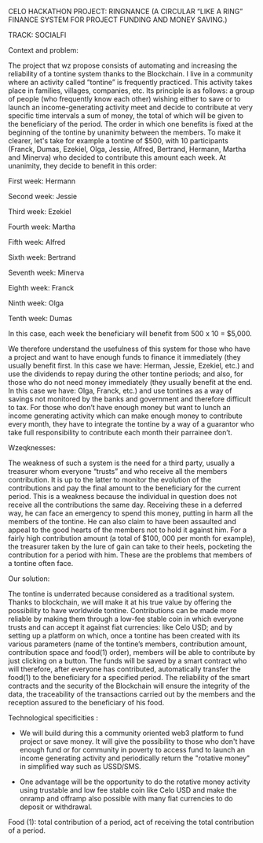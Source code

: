 CELO HACKATHON PROJECT: RINGNANCE (A CIRCULAR “LIKE A RING” FINANCE SYSTEM FOR PROJECT FUNDING AND MONEY SAVING.)

TRACK: SOCIALFI

Context and problem: 

The project that wz propose consists of automating and increasing the reliability of a tontine system thanks to the Blockchain. 
I live in a community where an activity called “tontine” is frequently practiced. This activity takes place in families, villages, companies, etc. 
Its principle is as follows: a group of people (who frequently know each other) wishing either to save or to launch an income-generating activity 
meet and decide to contribute at very specific time intervals a sum of money, the total of which will be given to the beneficiary of the period. 
The order in which one benefits is fixed at the beginning of the tontine by unanimity between the members. To make it clearer, let's take for 
example a tontine of $500, with 10 participants (Franck, Dumas, Ezekiel, Olga, Jessie, Alfred, Bertrand, Hermann, Martha and Minerva) who decided
to contribute this amount each week. At unanimity, they decide to benefit in this order:

First week: Hermann

Second week: Jessie

Third week: Ezekiel

Fourth week: Martha

Fifth week: Alfred

Sixth week: Bertrand

Seventh week: Minerva

Eighth week: Franck

Ninth week: Olga

Tenth week: Dumas 

In this case, each week the beneficiary will benefit from 500 x 10 = $5,000. 

We therefore understand the usefulness of this system for those who have a project and want to have enough funds to finance it immediately 
(they usually benefit first. In this case we have: Herman, Jessie, Ezekiel, etc.) and use the dividends to repay during the other tontine periods; 
and also, for those who do not need money immediately (they usually benefit at the end. In this case we have: Olga, Franck, etc.) and use tontines 
as a way of savings not monitored by the banks and government and therefore difficult to tax. For those who don’t have enough money but want to lunch
an income generating activity which can make enough money to contribute every month, they have to integrate the tontine by a way of a guarantor who
take full responsibility to contribute each month their parrainee don’t.

Wzeqknesses:
 
The weakness of such a system is the need for a third party, usually a treasurer whom everyone “trusts” and who receive all the members contribution. 
It is up to the latter to monitor the evolution of the contributions and pay the final amount to the beneficiary for the current period. This is a weakness
because the individual in question does not receive all the contributions the same day. Receiving these in a deferred way, he can face an emergency to spend
this money, putting in harm all the members of the tontine. He can also claim to have been assaulted and appeal to the good hearts of the members not to hold
it against him. For a fairly high contribution amount (a total of $100, 000 per month for example), the treasurer taken by the lure of gain can take to their heels,
pocketing the contribution for a period with him. These are the problems that members of a tontine often face. 

Our solution:

The tontine is underrated because considered as a traditional system. Thanks to blockchain, we will make it at his true value by offering the possibility to have worldwide tontine.
Contributions can be made more reliable by making them through a low-fee stable coin in which everyone trusts and can accept it against fiat currencies: like Celo USD; 
and by setting up a platform on which, once a tontine has been created with its various parameters (name of the tontine’s members, contribution amount, contribution space
and food(1) order), members will be able to contribute by just clicking on a button. The funds will be saved by a smart contract who will therefore, after everyone has contributed,
automatically transfer the food(1) to the beneficiary for a specified period. The reliability of the smart contracts and the security of the Blockchain will ensure the integrity 
of the data, the traceability of the transactions carried out by the members and the reception assured to the beneficiary of his food.  


Technological specificities : 

-	We will build during this a community oriented web3 platform to fund project or save money. It will give the possibility to those who don't have enough fund or for community
    in poverty to access fund to launch an income generating activity and periodically return the "rotative money" in simplified way such as USSD/SMS.
	
-	One advantage will be the opportunity to do the rotative money activity using trustable and low fee stable coin like Celo USD and make the onramp and offramp also possible with
    many fiat currencies to do deposit or withdrawal.

Food (1): total contribution of a period, act of receiving the total contribution of a period.
